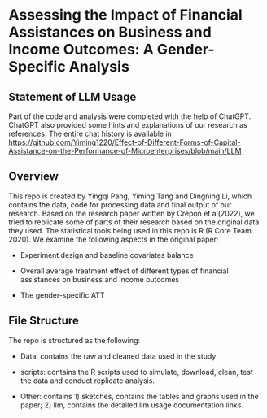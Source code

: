 # Assessing the Impact of Financial Assistances on Business and Income Outcomes: A Gender-Specific Analysis

## Statement of LLM Usage

Part of the code and analysis were completed with the help of ChatGPT. ChatGPT also provided some hints and explanations of our research as references. The entire chat history is available in https://github.com/Yiming1220/Effect-of-Different-Forms-of-Capital-Assistance-on-the-Performance-of-Microenterprises/blob/main/LLM

## Overview

This repo is created by Yingqi Pang, Yiming Tang and Dingning Li, which contains the data, code for processing data and final output of our research. Based on the research paper written by Crépon et al(2022), we tried to replicate some of parts of their research based on the original data they used. The statistical tools being used in this repo is R (R Core Team 2020). We examine the following aspects in the original paper:

* Experiment design and baseline covariates balance

* Overall average treatment effect of different types of financial assistances on business and income outcomes

* The gender-specific ATT

## File Structure

The repo is structured as the following:

* Data: contains the raw and cleaned data used in the study 

* scripts: contains the R scripts used to simulate, download, clean, test the data and conduct replicate analysis. 

* Other: contains 1) sketches, contains the tables and graphs used in the paper; 2) llm, contains the detailed llm usage documentation links. 

